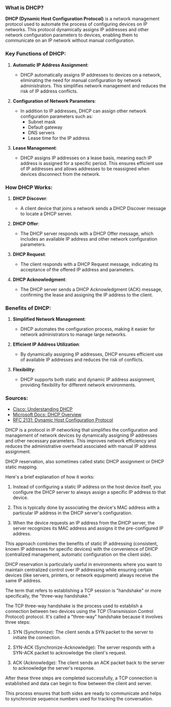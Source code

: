 ### What is DHCP?

**DHCP (Dynamic Host Configuration Protocol)** is a network management protocol used to automate the process of configuring devices on IP networks. This protocol dynamically assigns IP addresses and other network configuration parameters to devices, enabling them to communicate on an IP network without manual configuration.

### Key Functions of DHCP:

1. **Automatic IP Address Assignment**:
   - DHCP automatically assigns IP addresses to devices on a network, eliminating the need for manual configuration by network administrators. This simplifies network management and reduces the risk of IP address conflicts.

2. **Configuration of Network Parameters**:
   - In addition to IP addresses, DHCP can assign other network configuration parameters such as:
     - Subnet mask
     - Default gateway
     - DNS servers
     - Lease time for the IP address

3. **Lease Management**:
   - DHCP assigns IP addresses on a lease basis, meaning each IP address is assigned for a specific period. This ensures efficient use of IP addresses and allows addresses to be reassigned when devices disconnect from the network.

### How DHCP Works:

1. **DHCP Discover**:
   - A client device that joins a network sends a DHCP Discover message to locate a DHCP server.

2. **DHCP Offer**:
   - The DHCP server responds with a DHCP Offer message, which includes an available IP address and other network configuration parameters.

3. **DHCP Request**:
   - The client responds with a DHCP Request message, indicating its acceptance of the offered IP address and parameters.

4. **DHCP Acknowledgment**:
   - The DHCP server sends a DHCP Acknowledgment (ACK) message, confirming the lease and assigning the IP address to the client.

### Benefits of DHCP:

1. **Simplified Network Management**:
   - DHCP automates the configuration process, making it easier for network administrators to manage large networks.

2. **Efficient IP Address Utilization**:
   - By dynamically assigning IP addresses, DHCP ensures efficient use of available IP addresses and reduces the risk of conflicts.

3. **Flexibility**:
   - DHCP supports both static and dynamic IP address assignment, providing flexibility for different network environments.

### Sources:
- [Cisco: Understanding DHCP](https://www.cisco.com/c/en/us/support/docs/ip/dynamic-host-configuration-protocol-dhcp/13788-9.html)
- [Microsoft Docs: DHCP Overview](https://docs.microsoft.com/en-us/windows-server/networking/technologies/dhcp/dhcp-overview)
- [RFC 2131: Dynamic Host Configuration Protocol](https://tools.ietf.org/html/rfc2131)

DHCP is a protocol in IP networking that simplifies the configuration and management of network devices by dynamically assigning IP addresses and other necessary parameters. This improves network efficiency and reduces the administrative overhead associated with manual IP address assignment.

DHCP reservation, also sometimes called static DHCP assignment or DHCP static mapping.

Here's a brief explanation of how it works:

1. Instead of configuring a static IP address on the host device itself, you configure the DHCP server to always assign a specific IP address to that device.

2. This is typically done by associating the device's MAC address with a particular IP address in the DHCP server's configuration.

3. When the device requests an IP address from the DHCP server, the server recognizes its MAC address and assigns it the pre-configured IP address.

This approach combines the benefits of static IP addressing (consistent, known IP addresses for specific devices) with the convenience of DHCP (centralized management, automatic configuration on the client side).

DHCP reservation is particularly useful in environments where you want to maintain centralized control over IP addressing while ensuring certain devices (like servers, printers, or network equipment) always receive the same IP address.

The term that refers to establishing a TCP session is "handshake" or more specifically, the "three-way handshake."

The TCP three-way handshake is the process used to establish a connection between two devices using the TCP (Transmission Control Protocol) protocol. It's called a "three-way" handshake because it involves three steps:

1. SYN (Synchronize): The client sends a SYN packet to the server to initiate the connection.

2. SYN-ACK (Synchronize-Acknowledge): The server responds with a SYN-ACK packet to acknowledge the client's request.

3. ACK (Acknowledge): The client sends an ACK packet back to the server to acknowledge the server's response.

After these three steps are completed successfully, a TCP connection is established and data can begin to flow between the client and server.

This process ensures that both sides are ready to communicate and helps to synchronize sequence numbers used for tracking the conversation.
